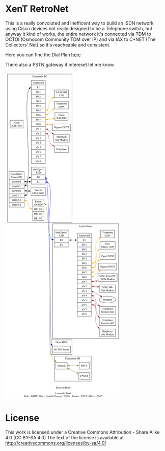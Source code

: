 # XenT RetroNet

This is a really convoluted and inefficent way to build an ISDN network using Cisco devices not really designed to be a Telephone switch, but anyway it kind of works, the entire network it's connected via TDM to OCTOI (Osmocom Community TDM over IP) and via IAX to C*NET (The Collectors' Net) so it's reacheable and consistent.

Here you can fine the Dial Plan [here](dial-plan.txt)

There also a PSTN gateway if intereset let me know.

![Alt text](e1d.png?raw=true "RetroNet TDM")







# License
This work is licensed under a Creative Commons Attribution - Share Alike 4.0 (CC BY-SA 4.0)
The text of the license is available at http://creativecommons.org/licenses/by-sa/4.0/
